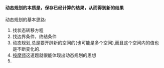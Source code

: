 #### 动态规划的本质是，保存已经计算的结果，从而得到新的结果



动态规划的基本思路:

1. 找状态转移方程
2. 找边界条件，终结条件
3. 动态规划,总是要开辟新的空间的(也可能是多个空间),而且这个空间内的值也是不断变化的.
4. [按摩师](https://leetcode-cn.com/problems/the-masseuse-lcci/)这道题就很能体现出动态规划的思想
5. 



